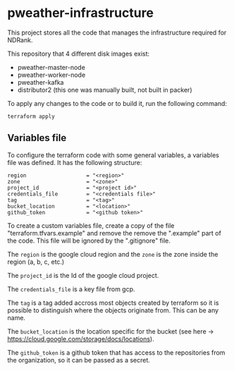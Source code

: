 # pweather-infrastructure

This project stores all the code that manages the infrastructure required for NDRank.

This repository that 4 different disk images exist:
 - pweather-master-node
 - pweather-worker-node
 - pweather-kafka
 - distributor2 (this one was manually built, not built in packer)

To apply any changes to the code or to build it, run the following command:
```
terraform apply
```

## Variables file
To configure the terraform code with some general variables, a variables file was defined. It has the following structure:
```
region                   = "<region>"
zone                     = "<zone>"
project_id               = "<project id>"
credentials_file         = "<credentials file>"
tag                      = "<tag>"
bucket_location          = "<location>"
github_token             = "<github token>"
```

To create a custom variables file, create a copy of the file "terraform.tfvars.example" and remove the remove the ".example" part of the code. This file will be ignored by the ".gitignore" file.

The ```region``` is the google cloud region and the ```zone``` is the zone inside the region (a, b, c, etc.)

The ```project_id``` is the Id of the google cloud project.

The ```credentials_file``` is a key file from gcp.

The ```tag``` is a tag added accross most objects created by terraform so it is possible to distinguish where the objects originate from. This can be any name.

The ```bucket_location``` is the location specific for the bucket (see here -> https://cloud.google.com/storage/docs/locations).

The ```github_token``` is a github token that has access to the repositories from the organization, so it can be passed as a secret.